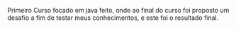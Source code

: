 Primeiro Curso focado em java feito, onde ao final do curso foi proposto um desafio a fim de testar meus conhecimentos, e este foi o resultado final.
